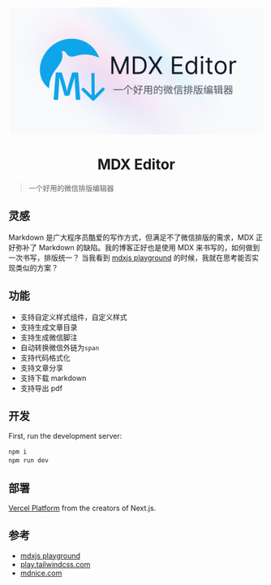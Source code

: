 <div align="center">
<a href="https://editor.runjs.cool/">
<img width="500" src="./public/social-card.jpg"/>
</a>
</div>
<h1 align="center">MDX Editor</h1>

> 一个好用的微信排版编辑器

## 灵感

Markdown 是广大程序员酷爱的写作方式，但满足不了微信排版的需求，MDX 正好弥补了 Markdown 的缺陷。我的博客正好也是使用 MDX 来书写的，如何做到一次书写，排版统一？ 当我看到 [mdxjs playground](https://mdxjs.com/playground/) 的时候，我就在思考能否实现类似的方案？

## 功能

- 支持自定义样式组件，自定义样式
- 支持生成文章目录
- 支持生成微信脚注
- 自动转换微信外链为`span`
- 支持代码格式化
- 支持文章分享
- 支持下载 markdown
- 支持导出 pdf

## 开发

First, run the development server:

```bash
npm i
npm run dev
```

## 部署

[Vercel Platform](https://vercel.com/import?utm_medium=default-template&filter=next.js&utm_source=create-next-app&utm_campaign=create-next-app-readme) from the creators of Next.js.

## 参考

- [mdxjs playground](https://mdxjs.com/playground/)
- [play.tailwindcss.com](https://play.tailwindcss.com/)
- [mdnice.com](https://mdnice.com/)
